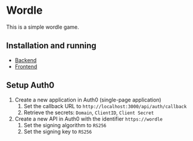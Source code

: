 # Wordle

This is a simple wordle game.

## Installation and running

- [Backend](./backend/README.md)
- [Frontend](./frontend/README.md)

## Setup Auth0

1. Create a new application in Auth0 (single-page application)
   1. Set the callback URL to `http://localhost:3000/api/auth/callback`
   2. Retrieve the secrets: `Domain`, `ClientID`, `Client Secret`
2. Create a new API in Auth0 with the identifier `https://wordle`
   1. Set the signing algorithm to `RS256`
   2. Set the signing key to `RS256`
